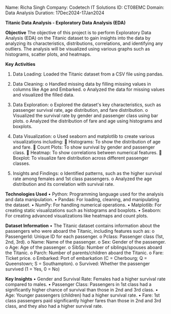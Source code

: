 Name: Richa Singh
Company: Codetech IT Solutions
ID: CT08EMC
Domain: Data Analysis
Duration: 17Dec2024-17Jan2024

**Titanic Data Analysis - Exploratory Data Analysis (EDA)**

**Objective**
The objective of this project is to perform Exploratory Data Analysis (EDA) on the Titanic dataset to gain insights into the data by analyzing its characteristics, distributions, correlations, and identifying any outliers. The analysis will be visualized using various graphs such as histograms, scatter plots, and heatmaps.

**Key Activities**
1.	Data Loading: Loaded the Titanic dataset from a CSV file using pandas.

2.	Data Cleaning:
	o	Handled missing data by filling missing values in columns like Age and Embarked.
	o	Analyzed the data for missing values and visualized the filled data.

3.	Data Exploration:
	o	Explored the dataset's key characteristics, such as passenger survival rate, age distribution, and fare distribution.
	o	Visualized the survival rate by gender and passenger class using bar plots.
	o	Analyzed the distribution of fare and age using histograms and boxplots.

4.	Data Visualization:
	o	Used seaborn and matplotlib to create various visualizations including:
			Histograms: To show the distribution of age and fare.
			Count Plots: To show survival by gender and passenger class.
			Heatmap: To show correlations between numerical features.
			Boxplot: To visualize fare distribution across different passenger classes.

5.	Insights and Findings:
	o	Identified patterns, such as the higher survival rate among females and 1st class passengers.
	o	Analyzed the age distribution and its correlation with survival rate.


**Technologies Used**
	•	Python: Programming language used for the analysis and data manipulation.
	•	Pandas: For loading, cleaning, and manipulating the dataset.
	•	NumPy: For handling numerical operations.
	•	Matplotlib: For creating static visualizations such as histograms and boxplots.
	•	Seaborn: For creating advanced visualizations like heatmaps and count plots.

**Dataset Information**
	•	The Titanic dataset contains information about the passengers who were aboard the Titanic, including features such as:
		o	PassengerId: Unique ID for each passenger.
		o	Pclass: Passenger class (1st, 2nd, 3rd).
		o	Name: Name of the passenger.
		o	Sex: Gender of the passenger.
		o	Age: Age of the passenger.
		o	SibSp: Number of siblings/spouses aboard the Titanic.
		o	Parch: Number of parents/children aboard the Titanic.
		o	Fare: Ticket price.
		o	Embarked: Port of embarkation (C = Cherbourg; Q = Queenstown; S = Southampton).
		o	Survived: Whether the passenger survived (1 = Yes, 0 = No)

**Key Insights**
	•	Gender and Survival Rate: Females had a higher survival rate compared to males.
	•	Passenger Class: Passengers in 1st class had a significantly higher chance of survival than those in 2nd and 3rd class.
	•	Age: Younger passengers (children) had a higher survival rate.
	•	Fare: 1st class passengers paid significantly higher fares than those in 2nd and 3rd class, and they also had a higher survival rate.

